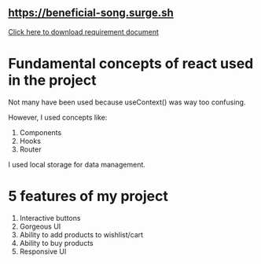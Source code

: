 ## https://beneficial-song.surge.sh
[Click here to download requirement document](https://raw.githubusercontent.com/ProgrammingHero1/B10-A8-gadget-heaven/7be8630e2405d4bc6fd18b37812aebdb2b916132/Batch-10_Assignment-08-.pdf)

# Fundamental concepts of react used in the project
Not many have been used because useContext() was way too confusing.

However, I used concepts like:
1. Components
2. Hooks
3. Router

I used local storage for data management.

# 5 features of my project
1. Interactive buttons
2. Gorgeous UI
3. Ability to add products to wishlist/cart
4. Ability to buy products
5. Responsive UI